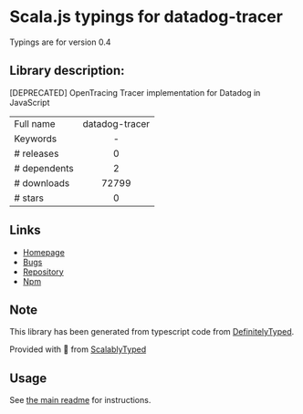 
# Scala.js typings for datadog-tracer

Typings are for version 0.4

## Library description:
[DEPRECATED] OpenTracing Tracer implementation for Datadog in JavaScript

|                    |                 |
| ------------------ | :-------------: |
| Full name          | datadog-tracer |
| Keywords           | - |
| # releases         | 0 |
| # dependents       | 2 |
| # downloads        | 72799 |
| # stars            | 0 |

## Links
- [Homepage](https://github.com/rochdev/datadog-tracer-js#readme)
- [Bugs](https://github.com/rochdev/datadog-tracer-js/issues)
- [Repository](https://github.com/rochdev/datadog-tracer-js)
- [Npm](https://www.npmjs.com/package/datadog-tracer)
    


## Note
This library has been generated from typescript code from [DefinitelyTyped](https://definitelytyped.org).

Provided with :purple_heart: from [ScalablyTyped](https://github.com/oyvindberg/ScalablyTyped)

## Usage
See [the main readme](../../readme.md) for instructions.


